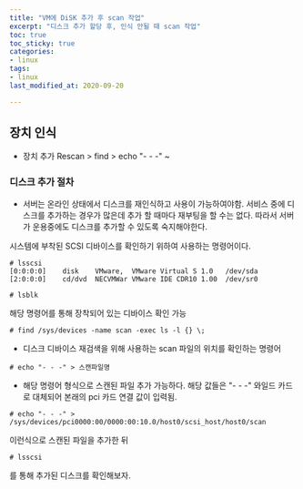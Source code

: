 ```yaml
---
title: "VM에 DiSK 추가 후 scan 작업"
excerpt: "디스크 추가 할당 후, 인식 안될 때 scan 작업"
toc: true
toc_sticky: true
categories:
- linux
tags:
- linux
last_modified_at: 2020-09-20

---
```

## 장치 인식
* 장치 추가
Rescan > find > echo "- - -" ~

### 디스크 추가 절차
* 서버는 온라인 상태에서 디스크를 재인식하고 사용이 가능하여야함. 서비스 중에 디스크를 추가하는 경우가 많은데 추가 할 때마다 재부팅을 할 수는 없다. 따라서 서버가 운용중에도 디스크를 추가할 수 있도록 숙지해야한다.

시스템에 부착된 SCSI 디바이스를 확인하기 위하여 사용하는 명령어이다.
```console
# lsscsi
[0:0:0:0]    disk    VMware,  VMware Virtual S 1.0   /dev/sda 
[2:0:0:0]    cd/dvd  NECVMWar VMware IDE CDR10 1.00  /dev/sr0
```

```console
# lsblk
```
해당 명령어를 통해 장착되어 있는 디바이스 확인 가능

```console
# find /sys/devices -name scan -exec ls -l {} \;
```
* 디스크 디바이스 재검색을 위해 사용하는 scan 파일의 위치를 확인하는 명령어

```console
# echo "- - -" > 스캔파일명
```
* 해당 명령어 형식으로 스캔된 파일 추가 가능하다.
해당 값들은 "- - -" 와일드 카드로 대체되어 본래의 pci 카드 연결 값이 입력됨.

```console
# echo "- - -" > /sys/devices/pci0000:00/0000:00:10.0/host0/scsi_host/host0/scan
```
이런식으로 스캔된 파일을 추가한 뒤
```console
# lsscsi
```
를 통해 추가된 디스크를 확인해보자.
